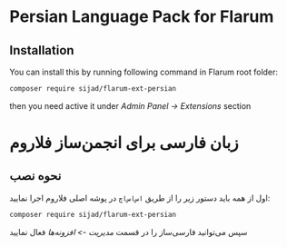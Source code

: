 # Persian Language Pack for Flarum

## Installation

You can install this by running following command in Flarum root folder:

```bash
composer require sijad/flarum-ext-persian
```

then you need active it under *Admin Panel -> Extensions* section


# زبان فارسی برای انجمن‌ساز فلاروم

## نحوه نصب

اول از همه باید دستور زیر را از طریق `اس‌اس‌اچ` در پوشه اصلی فلاروم اجرا نمایید:
```bash
composer require sijad/flarum-ext-persian
```
سپس می‌توانید فارسی‌ساز را در قسمت *مدیریت -> افزونه‌ها* فعال نمایید
